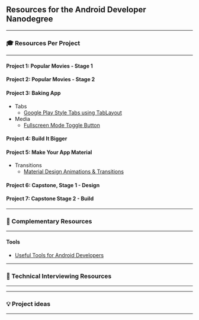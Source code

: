 ## Resources for the Android Developer Nanodegree

----

### 🎓 Resources Per Project

----

#### Project 1: Popular Movies - Stage 1

#### Project 2: Popular Movies - Stage 2

#### Project 3: Baking App

   - Tabs
     - [Google Play Style Tabs using TabLayout](https://guides.codepath.com/android/google-play-style-tabs-using-tablayout#sliding-tabs-layout)
- Media
    - [Fullscreen Mode Toggle Button](https://geoffledak.com/blog/2017/09/11/how-to-add-a-fullscreen-toggle-button-to-exoplayer-in-android/)

#### Project 4: Build It Bigger

#### Project 5: Make Your App Material

 - Transitions
   - [Material Design Animations & Transitions](http://lgvalle.xyz/2015/06/07/material-animations/)

#### Project 6: Capstone, Stage 1 - Design

#### Project 7: Capstone Stage 2 - Build     


----

### 🔧 Complementary Resources

----

#### Tools

- [Useful Tools for Android Developers](https://github.com/popnfresh234/udacity_android_resources)

-----

### 💬 Technical Interviewing Resources

----

----

### 💡 Project ideas

----

